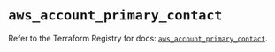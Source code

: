 # `aws_account_primary_contact`

Refer to the Terraform Registry for docs: [`aws_account_primary_contact`](https://registry.terraform.io/providers/hashicorp/aws/5.73.0/docs/resources/account_primary_contact).
